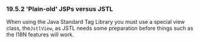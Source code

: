 ### 19.5.2 'Plain-old' JSPs versus JSTL

When using the Java Standard Tag Library you must use a special view class, the`JstlView`, as JSTL needs some preparation before things such as the I18N features will work.

